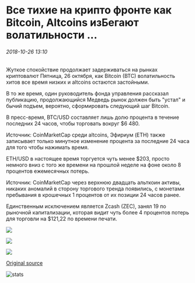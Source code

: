 # Все тихие на крипто фронте как Bitcoin, Altcoins изБегают волатильности ...

###### 2018-10-26 13:10

Жуткое спокойствие продолжает задерживаться на рынках криптовалют Пятница, 26 октября, как Bitcoin (BTC) волатильность хитов все время низких и altcoins остаются застойными.

В то же время, один руководитель фонда управления рассказал публикацию, продолжающийся Медведь рынок должен быть "устал" и бычий подъем, вероятно, сформировать следующий шаг Bitcoin.

В пресс-время, BTC/USD составляет лишь долю процента в течение последних 24 часов, чтобы торговать вокруг $6 480.

Источник: CoinMarketCap среди altcoins, Эфириум (ETH) также записывает только минутное изменение процента за последние 24 часа для того чтобы нажимать время.

ETH/USD в настоящее время торгуется чуть менее $203, просто немного вниз с того же времени на прошлой неделе на фоне около 8 процентов ежемесячных потерь.

Источник: CoinMarketCap через верхнюю двадцать альткоин активы, никаких аномалий в сторону торгового тренда появились, с монетами пребывания в крошечных 1 процентов от их позиции 24 часов ранее.

Единственным исключением является Zcash (ZEC), занял 19 по рыночной капитализации, которая видит чуть более 4 процентов потерь для торговли на $121,22 по времени печати.

![](https://s3.cointelegraph.com/storage/uploads/view/cee659ef45e3c30982b785da98a6a050.png)

![](https://s3.cointelegraph.com/storage/uploads/view/25c13b96e0c8d7237e0d21d2517a9ca5.png)

![](https://s3.cointelegraph.com/storage/uploads/view/30398e078fa5c72235ea80d51b5df291.png)

[Original source](https://cointelegraph.com/news/all-quiet-on-the-crypto-front-as-bitcoin-altcoins-shun-volatility)

![stats](https://c.statcounter.com/11760860/0/a89fa40b/1/ "stats")